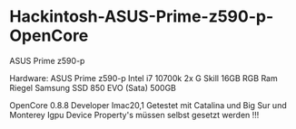 # Hackintosh-ASUS-Prime-z590-p-OpenCore

ASUS Prime z590-p

Hardware:
ASUS Prime z590-p
Intel i7 10700k
2x G Skill 16GB RGB Ram Riegel
Samsung SSD 850 EVO (Sata) 500GB



OpenCore 0.8.8 Developer
Imac20,1
Getestet mit Catalina und Big Sur und Monterey
Igpu Device Property's müssen selbst gesetzt werden !!!
